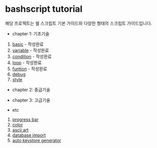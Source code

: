 # bashscript tutorial

해당 프로젝트는 쉘 스크립트 기본 가이드와 다양한 형태의 스크립트 가이드입니다.

* chapter 1: 기초기술

1. [basic](https://github.com/pjt3591oo/bashscript-tutorial/tree/master/1.%20basic) - 작성완료
2. [variable](https://github.com/pjt3591oo/bashscript-tutorial/tree/master/2.%20variable) - 작성완료 
3. [condition](https://github.com/pjt3591oo/bashscript-tutorial/tree/master/3.%20condition) - 작성완료
4. [loop](https://github.com/pjt3591oo/bashscript-tutorial/tree/master/4.%20loop) - 작성완료
5. [funtion](https://github.com/pjt3591oo/bashscript-tutorial/tree/master/5.%20function) - 작성완료
6. [debug](https://github.com/pjt3591oo/bashscript-tutorial/tree/master/6.%20debug)
7. [style](https://github.com/pjt3591oo/bashscript-tutorial/tree/master/7.%20style)

* chapter 2: 중급기술

* chapter 3: 고급기술

* etc

1. [progress bar](https://github.com/pjt3591oo/bashscript-tutorial/tree/master/etc/progressbar.sh)
2. [color](https://github.com/pjt3591oo/bashscript-tutorial/tree/master/etc/color.sh)
3. [ascii art](https://github.com/pjt3591oo/bashscript-tutorial/tree/master/etc/ascii_art1.sh)
4. [database import](https://github.com/pjt3591oo/bashscript-tutorial/tree/master/etc/database_dump.sh)
5. [auto keystore generator](https://github.com/pjt3591oo/bashscript-tutorial/tree/master/etc/auto_keystore_gen.sh)
